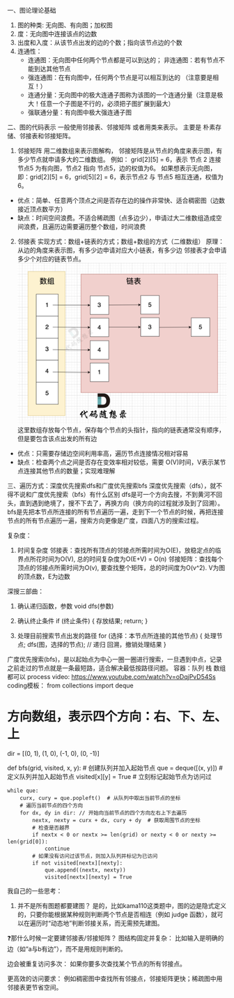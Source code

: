 一、图论理论基础
1. 图的种类: 无向图、有向图；加权图
2. 度：无向图中连接该点的边数
3. 出度和入度：从该节点出发的边的个数；指向该节点边的个数
4. 连通性：
   - 连通图：无向图中任何两个节点都是可以到达的； 非连通图：若有节点不能到达其他节点
   - 强连通图：在有向图中，任何两个节点是可以相互到达的 （注意要是相互！）
   - 连通分量：无向图中的极大连通子图称为该图的一个连通分量（注意是极大！任意一个子图是不行的，必须把子图扩展到最大）
   - 强联通分量：有向图中极大强连通子图

二、图的代码表示
一般使用邻接表、邻接矩阵 或者用类来表示。
主要是 朴素存储、邻接表和邻接矩阵。
1. 邻接矩阵
    用二维数组来表示图解构， 邻接矩阵是从节点的角度来表示图，有多少节点就申请多大的二维数组。
    例如： grid[2][5] = 6，表示 节点 2 连接 节点5 为有向图，节点2 指向 节点5，边的权值为6。
    如果想表示无向图，即：grid[2][5] = 6，grid[5][2] = 6，表示节点2 与 节点5 相互连通，权值为6。
 - 优点：简单、任意两个顶点之间是否存在边的操作非常快、适合稠密图（边数接近顶点数平方）
 - 缺点：时间空间浪费。不适合稀疏图（点多边少），申请过大二维数组造成空间浪费，且遍历边需要遍历整个数组，时间浪费

2. 邻接表 
    实现方式：数组+链表的方式；数组+数组的方式（二维数组）
    原理：从边的角度来表示图，有多少边申请对应大小链表，有多少边 邻接表才会申请多少个对应的链表节点。
    ![alt text](image.png) 这里数组存放每个节点，保存每个节点的头指针，指向的链表通常没有顺序，但是要包含该点出发的所有边
 - 优点：只需要存储边空间利用率高，遍历节点连接情况相对容易 
 - 缺点：检查两个点之间是否存在变效率相对较低，需要 O(V)时间，V表示某节点连接其他节点的数量；实现难理解


三、遍历方式：深度优先搜索dfs和广度优先搜索bfs
深度优先搜索（dfs），就不得不说和广度优先搜索（bfs）有什么区别
dfs是可一个方向去搜，不到黄河不回头，直到遇到绝境了，搜不下去了，再换方向（换方向的过程就涉及到了回溯）。
bfs是先把本节点所连接的所有节点遍历一遍，走到下一个节点的时候，再把连接节点的所有节点遍历一遍，搜索方向更像是广度，四面八方的搜索过程。

复杂度：
1. 时间复杂度
邻接表：查找所有顶点的邻接点所需时间为O(E)，放稳定点的临界点所花时间为O(V), 总的时间复杂度为O(E+V) = O(n)
邻接矩阵：查找每个顶点的邻接点所需时间为O(v), 要查找整个矩阵，总的时间度为O(v^2).
V为图的顶点数，E为边数

深搜三部曲：
1. 确认递归函数，参数
void dfs(参数)

2. 确认终止条件
if (终止条件) {
    存放结果;
    return;
}

3. 处理目前搜索节点出发的路径
for (选择：本节点所连接的其他节点) {
    处理节点;
    dfs(图，选择的节点); // 递归
    回溯，撤销处理结果
}

广度优先搜索(bfs)，是以起始点为中心一圈一圈进行搜索，一旦遇到中点，记录之前走过的节点就是一条最短路，适合解决最低按路径问题。
容器：队列 栈 数组 都可以
process video: https://www.youtube.com/watch?v=oDqjPvD54Ss
coding模板：
from collections import deque

# 方向数组，表示四个方向：右、下、左、上
dir = [(0, 1), (1, 0), (-1, 0), (0, -1)]

def bfs(grid, visited, x, y):
    # 创建队列并加入起始节点
    que = deque([(x, y)])  #定义队列并加入起始节点
    visited[x][y] = True  # 立刻标记起始节点为访问过
    
    while que:
        curx, cury = que.popleft()  # 从队列中取出当前节点的坐标
        # 遍历当前节点的四个方向
        for dx, dy in dir: // 开始向当前节点的四个方向左右上下去遍历
            nextx, nexty = curx + dx, cury + dy  # 获取周围节点的坐标
            # 检查是否越界
            if nextx < 0 or nextx >= len(grid) or nexty < 0 or nexty >= len(grid[0]):
                continue
            # 如果没有访问过该节点，则加入队列并标记为已访问
            if not visited[nextx][nexty]:
                que.append((nextx, nexty))
                visited[nextx][nexty] = True



我自己的一些思考：
1. 并不是所有图题都要建图？
是的，比如kama110这类题中，图的边是隐式定义的，只要你能根据某种规则判断两个节点是否相连（例如 judge 函数），就可以在遍历时“动态地”判断邻接关系，而无需预先建图。

❓那什么时候一定要建邻接表/邻接矩阵？
图结构固定并复杂： 比如输入是明确的边（如“a与b有边”），而不是用规则判断的。

边会被重复访问多次： 如果你要多次查找某个节点的所有邻接点。

更高效的访问要求： 例如稠密图中查找所有邻接点，邻接矩阵更快；稀疏图中用邻接表更节省空间。